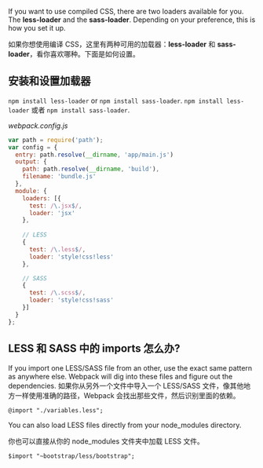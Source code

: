 If you want to use compiled CSS, there are two loaders available for you. The **less-loader** and the **sass-loader**. Depending on your preference, this is how you set it up.

如果你想使用编译 CSS，这里有两种可用的加载器：**less-loader** 和 **sass-loader**，看你喜欢哪种。下面是如何设置。

## 安装和设置加载器
`npm install less-loader` or `npm install sass-loader`.
`npm install less-loader` 或者 `npm install sass-loader`.

*webpack.config.js*
```javascript
var path = require('path');
var config = {
  entry: path.resolve(__dirname, 'app/main.js')
  output: {
    path: path.resolve(__dirname, 'build'),
    filename: 'bundle.js'
  },
  module: {
    loaders: [{
      test: /\.jsx$/,
      loader: 'jsx'
    }, 
     
    // LESS
    {
      test: /\.less$/,
      loader: 'style!css!less'
    },

    // SASS
    {
      test: /\.scss$/,
      loader: 'style!css!sass'
    }]
  }
};
```

## LESS 和 SASS 中的 imports 怎么办?
If you import one LESS/SASS file from an other, use the exact same pattern as anywhere else. Webpack will dig into these files and figure out the dependencies.
如果你从另外一个文件中导入一个 LESS/SASS 文件，像其他地方一样使用准确的路径，Webpack 会找出那些文件，然后识别里面的依赖。

```less
@import "./variables.less";
```

You can also load LESS files directly from your node_modules directory.

你也可以直接从你的 node_modules 文件夹中加载 LESS 文件。

```less
$import "~bootstrap/less/bootstrap";
```


